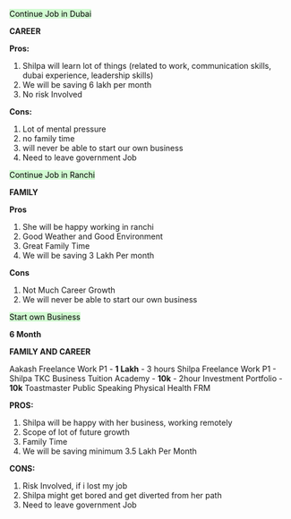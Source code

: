 
<mark style="background: #BBFABBA6;">Continue Job in Dubai</mark>



**CAREER**

**Pros:**

1. Shilpa will learn lot of things (related to work, communication skills, dubai experience, leadership skills)
2. We will be saving 6 lakh per month
3. No risk Involved

**Cons:**

1. Lot of mental pressure
2. no family time
3. will never be able to start our own business
4. Need to leave government Job


<mark style="background: #BBFABBA6;"><mark style="background: #BBFABBA6;"></mark>Continue Job in Ranchi</mark>

**FAMILY** 

**Pros**

1. She will be happy working in ranchi
2. Good Weather and Good Environment 
3. Great Family Time
4. We will be saving 3 Lakh Per month

**Cons**
 1.  Not Much Career Growth
 2. We will never be able to start our own business


<mark style="background: #BBFABBA6;">Start own Business</mark>

**6 Month**

**FAMILY AND CAREER**

Aakash Freelance Work P1 - **1 Lakh** - 3 hours
Shilpa Freelance Work P1 - 
Shilpa TKC Business
Tuition Academy - **10k** - 2hour
Investment Portfolio - **10k**
Toastmaster Public Speaking 
Physical Health
FRM

**PROS:**
1. Shilpa will be happy with her business, working remotely
2. Scope of lot of future growth
3. Family Time
4.  We will be saving minimum 3.5 Lakh Per Month

**CONS:**
1. Risk Involved, if i lost my job
2. Shilpa might get bored and get diverted from her path
3. Need to leave government Job

